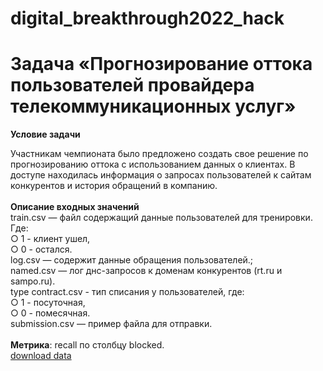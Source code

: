 # digital_breakthrough2022_hack
# Задача «Прогнозирование оттока пользователей провайдера телекоммуникационных услуг»

**Условие задачи**

Участникам чемпионата было предложено создать свое решение по прогнозированию оттока с использованием данных о клиентах. В доступе находилась информация о запросах пользователей к сайтам конкурентов и история обращений в компанию.
\
\
**Описание входных значений** \
train.csv — файл содержащий данные пользователей для тренировки. Где: \
○ 1 - клиент ушел, \
○ 0 - остался. \
log.csv — содержит данные обращения пользователей.; \
named.csv — лог днс-запросов к доменам конкурентов (rt.ru и sampo.ru). \
type contract.csv - тип списания у пользователей, где: \
○ 1 - посуточная, \
○ 0 - помесячная. \
submission.csv — пример файла для отправки. \
\
**Метрика**: recall по столбцу blocked.
\
[download data](https://drive.google.com/file/d/1YLZWzBVhoPTBdZveEdwmMtXhRxXcqnxo/view?usp=sharing)

